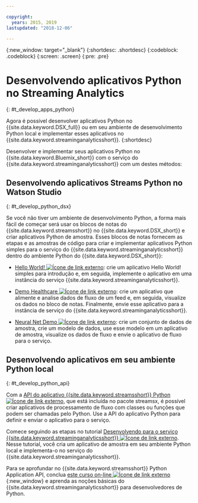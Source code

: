```yaml
---

copyright:
  years: 2015, 2019
lastupdated: "2018-12-06"

---
```


<!-- Attribute definitions -->
{:new_window: target="_blank"}
{:shortdesc: .shortdesc}
{:codeblock: .codeblock}
{:screen: .screen}
{:pre: .pre}

# Desenvolvendo aplicativos Python no Streaming Analytics
{: #t_develop_apps_python}

Agora é possível desenvolver aplicativos Python no {{site.data.keyword.DSX_full}} ou em seu ambiente de
desenvolvimento Python local e implementar esses aplicativos no {{site.data.keyword.streaminganalyticsshort}}.
{:shortdesc}

Desenvolver e implementar seus aplicativos Python no {{site.data.keyword.Bluemix_short}} com o serviço do {{site.data.keyword.streaminganalyticsshort}} com um destes métodos:


## Desenvolvendo aplicativos Streams Python no Watson Studio
{: #t_develop_python_dsx}

Se você não tiver um ambiente de desenvolvimento Python, a forma mais fácil de começar será usar os blocos de notas do {{site.data.keyword.streamsshort}} no {{site.data.keyword.DSX_short}} e criar aplicativos Python de amostra. Esses blocos de notas fornecem as etapas e as amostras de código para criar e implementar aplicativos Python simples para o serviço
do {{site.data.keyword.streaminganalyticsshort}} dentro do ambiente Python do {{site.data.keyword.DSX_short}}:

* [Hello World! ![Ícone de link externo](../../icons/launch-glyph.svg "Ícone de link externo")](https://apsportal.ibm.com/exchange/public/entry/view/9fc33ce7301f10e21a9f92039ca9c6e8): crie um aplicativo Hello World! simples para introdução e, em seguida, implemente o aplicativo em uma instância do serviço {{site.data.keyword.streaminganalyticsshort}}.

* [Demo Healthcare ![Ícone de link externo](../../icons/launch-glyph.svg "Ícone de link externo")](https://apsportal.ibm.com/exchange/public/entry/view/9fc33ce7301f10e21a9f92039cad29a6): crie um aplicativo que alimente e analise dados de fluxo de um feed e, em seguida, visualize os dados no bloco de notas. Finalmente, envie esse aplicativo para a instância de serviço do {{site.data.keyword.streaminganalyticsshort}}.

* [Neural Net Demo ![Ícone de link externo](../../icons/launch-glyph.svg "Ícone de link externo")](https://apsportal.ibm.com/exchange/public/entry/view/9fc33ce7301f10e21a9f92039ca60bb7): crie um conjunto de dados de amostra, crie um modelo de dados, use esse modelo em um aplicativo de amostra, visualize os dados de fluxo e envie o aplicativo de fluxo para o serviço.

## Desenvolvendo aplicativos em seu ambiente Python local
 {: #t_develop_python_api}

Com a [API do aplicativo {{site.data.keyword.streamsshort}} Python![Ícone de link externo](../../icons/launch-glyph.svg "Ícone de link externo")](http://ibmstreams.github.io/streamsx.documentation/docs/python/python-appapi-devguide/#50-api-features), que está incluída no pacote streamsx, é possível criar aplicativos de processamento de fluxo com classes ou funções que podem ser chamadas pelo Python. Use a API do aplicativo Python para definir e enviar o aplicativo para o serviço.

Comece seguindo as etapas no tutorial [Desenvolvendo para o serviço {{site.data.keyword.streaminganalyticsshort}} ![Ícone de link externo](../../icons/launch-glyph.svg "Ícone de link externo")](http://ibmstreams.github.io/streamsx.documentation/docs/python/1.6/python-appapi-devguide-2a/index.html). Nesse tutorial, você cria um aplicativo de amostra em seu ambiente Python local e implementa-o no serviço do {{site.data.keyword.streaminganalyticsshort}}.

Para se aprofundar no {{site.data.keyword.streamsshort}} Python Application API, conclua [este curso on-line ![Ícone de link externo](../../icons/launch-glyph.svg "Ícone de link externo")](https://developer.ibm.com/courses/all/streaming-analytics-basics-python-developers/){:new_window} e aprenda as noções básicas do {{site.data.keyword.streaminganalyticsshort}} para desenvolvedores de Python.
